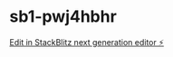 # sb1-pwj4hbhr

[Edit in StackBlitz next generation editor ⚡️](https://stackblitz.com/~/github.com/Likhon-Official/sb1-pwj4hbhr)